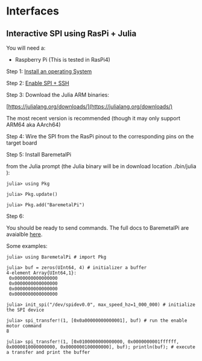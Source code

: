 # Interfaces

## Interactive SPI using RasPi + Julia

You will need a:
- Raspberry Pi (This is tested in RasPi4)

Step 1:
[Install an operating System](https://www.raspberrypi.org/documentation/installation/installing-images/)

Step 2:
[Enable SPI + SSH](https://www.raspberrypi-spy.co.uk/2014/08/enabling-the-spi-interface-on-the-raspberry-pi/)

Step 3:
Download the Julia ARM binaries:

[https://julialang.org/downloads/](https://julialang.org/downloads/)

The most recent version is recommended (though it may only support ARM64 aka AArch64)

Step 4:
Wire the SPI from the RasPi pinout to the corresponding pins on the target board

Step 5:
Install BaremetalPi

from the Julia prompt (the Julia binary will be in download location ./bin/julia ):

```
julia> using Pkg

julia> Pkg.update()

julia> Pkg.add("BaremetalPi")
```

Step 6:

You should be ready to send commands. The full docs to BaremetalPi are avaialble [here](https://github.com/ronisbr/BaremetalPi.jl).

Some examples:

```
julia> using BaremetalPi # import Pkg

julia> buf = zeros(UInt64, 4) # initializer a buffer
4-element Array{UInt64,1}:
 0x0000000000000000
 0x0000000000000000
 0x0000000000000000
 0x0000000000000000

julia> init_spi("/dev/spidev0.0", max_speed_hz=1_000_000) # initialize the SPI device

julia> spi_transfer!(1, [0x0a00000000000001], buf) # run the enable motor command
8

julia> spi_transfer!(1, [0x0100000000000000, 0x0000000001ffffff, 0x0000010000000000, 0x0000000100000000], buf); println(buf); # execute a transfer and print the buffer
```
